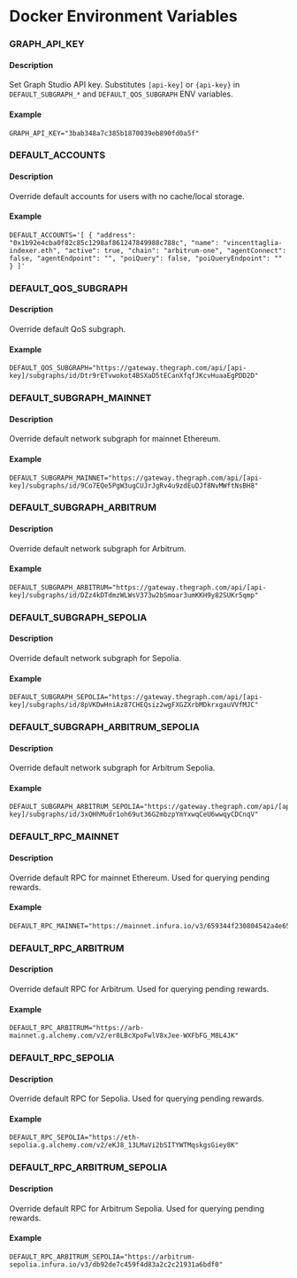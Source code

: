 # Docker Environment Variables

### GRAPH_API_KEY
#### Description
Set Graph Studio API key. Substitutes `[api-key]` or `{api-key}` in `DEFAULT_SUBGRAPH_*` and `DEFAULT_QOS_SUBGRAPH` ENV variables.
#### Example
```
GRAPH_API_KEY="3bab348a7c385b1870039eb890fd0a5f"
```

### DEFAULT_ACCOUNTS
#### Description
Override default accounts for users with no cache/local storage.
#### Example
```
DEFAULT_ACCOUNTS='[ { "address": "0x1b92e4cba0f82c85c1298af861247849988c788c", "name": "vincenttaglia-indexer.eth", "active": true, "chain": "arbitrum-one", "agentConnect": false, "agentEndpoint": "", "poiQuery": false, "poiQueryEndpoint": "" } ]'
```

### DEFAULT_QOS_SUBGRAPH
#### Description
Override default QoS subgraph.
#### Example
```
DEFAULT_QOS_SUBGRAPH="https://gateway.thegraph.com/api/[api-key]/subgraphs/id/Dtr9rETvwokot4BSXaD5tECanXfqfJKcvHuaaEgPDD2D"
```

### DEFAULT_SUBGRAPH_MAINNET
#### Description
Override default network subgraph for mainnet Ethereum.
#### Example
```
DEFAULT_SUBGRAPH_MAINNET="https://gateway.thegraph.com/api/[api-key]/subgraphs/id/9Co7EQe5PgW3ugCUJrJgRv4u9zdEuDJf8NvMWftNsBH8"
```

### DEFAULT_SUBGRAPH_ARBITRUM
#### Description
Override default network subgraph for Arbitrum.
#### Example
```
DEFAULT_SUBGRAPH_ARBITRUM="https://gateway.thegraph.com/api/[api-key]/subgraphs/id/DZz4kDTdmzWLWsV373w2bSmoar3umKKH9y82SUKr5qmp"
```

### DEFAULT_SUBGRAPH_SEPOLIA
#### Description
Override default network subgraph for Sepolia.
#### Example
```
DEFAULT_SUBGRAPH_SEPOLIA="https://gateway.thegraph.com/api/[api-key]/subgraphs/id/8pVKDwHniAz87CHEQsiz2wgFXGZXrbMDkrxgauVVfMJC"
```
### DEFAULT_SUBGRAPH_ARBITRUM_SEPOLIA
#### Description
Override default network subgraph for Arbitrum Sepolia.
#### Example
```
DEFAULT_SUBGRAPH_ARBITRUM_SEPOLIA="https://gateway.thegraph.com/api/[api-key]/subgraphs/id/3xQHhMudr1oh69ut36G2mbzpYmYxwqCeU6wwqyCDCnqV"
```

### DEFAULT_RPC_MAINNET
#### Description
Override default RPC for mainnet Ethereum. Used for querying pending rewards.
#### Example
```
DEFAULT_RPC_MAINNET="https://mainnet.infura.io/v3/659344f230804542a4e653f875172105"
```

### DEFAULT_RPC_ARBITRUM
#### Description
Override default RPC for Arbitrum. Used for querying pending rewards.
#### Example
```
DEFAULT_RPC_ARBITRUM="https://arb-mainnet.g.alchemy.com/v2/er8LBcXpoFwlV8xJee-WXFbFG_M8L4JK"
```

### DEFAULT_RPC_SEPOLIA
#### Description
Override default RPC for Sepolia. Used for querying pending rewards.
#### Example
```
DEFAULT_RPC_SEPOLIA="https://eth-sepolia.g.alchemy.com/v2/eKJ8_13LMaVi2bSITYWTMqskgsGiey8K"
```

### DEFAULT_RPC_ARBITRUM_SEPOLIA
#### Description
Override default RPC for Arbitrum Sepolia. Used for querying pending rewards.
#### Example
```
DEFAULT_RPC_ARBITRUM_SEPOLIA="https://arbitrum-sepolia.infura.io/v3/db92de7c459f4d83a2c2c21931a6bdf0"
```